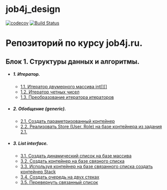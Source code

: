 # job4j_design
[![codecov](https://codecov.io/gh/Kwistercat/job4j_design/branch/master/graph/badge.svg?token=8UO987SSWI)](https://codecov.io/gh/Kwistercat/job4j_design)
[![Build Status](https://travis-ci.com/Kwistercat/job4j_design.svg?branch=master)](https://travis-ci.com/Kwistercat/job4j_design)


# Репозиторий по курсу job4j.ru.

## Блок 1. Структуры данных и алгоритмы.

+ ##### 1. Итератор.

   + [1.1. Итератор двумерного массива int[][]](./src/main/java/ru/job4j/iterator/MatrixIt.java)
   + [1.2. Итератор четных чисел](./src/main/java/ru/job4j/iterator/EvenNumbersIterator.java)
   + [1.3. Преобразование итератора итераторов](./src/main/java/ru/job4j/iterator/FlatMap.java)
   
+ ##### 2. Обобщение (generic).
   
   + [2.1. Создать параметризованный контейнер](./src/main/java/ru/job4j/generics/SimpleArray.java)
   + [2.2. Реализовать Store (User, Role) на базе контейнера из задания 2.1.](./src/main/java/ru/job4j/generics/service/MemStore.java)

+ ##### 3. List interface.

    + [3.1. Создать динамический список на базе массива](./src/main/java/ru/job4j/collection/SimpleArray.java)
    + [3.2. Создать контейнер на базе связного списка](./src/main/java/ru/job4j/collection/list/SimpleLinkedList.java)
    + [3.3. Используя контейнер на базе связанного списка создать контейнер Stack](./src/main/java/ru/job4j/collection/SimpleStack.java)
    + [3.4. Создать очередь на двух стеках](./src/main/java/ru/job4j/collection/SimpleQueue.java)
    + [3.5. Перевернуть связанный список](./src/main/java/ru/job4j/collection/ForwardLinked.java)

   
   
   
   
